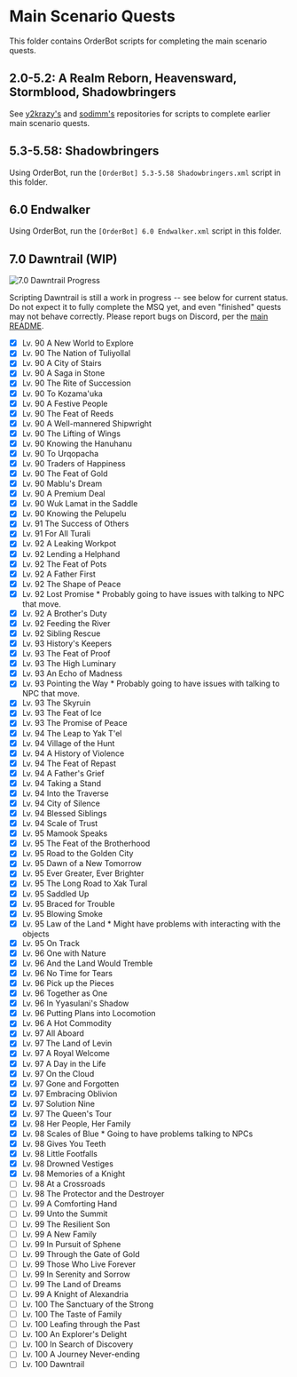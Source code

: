 # Main Scenario Quests

This folder contains OrderBot scripts for completing the main scenario quests.

## 2.0-5.2: A Realm Reborn, Heavensward, Stormblood, Shadowbringers

See [y2krazy's][100] and [sodimm's][101] repositories for scripts to complete earlier main scenario quests.

[100]: https://github.com/y2krazy/Rebornbuddy-Profiles "y2krazy's RebornBuddy Profiles"
[101]: https://github.com/sodimm/RebornBuddy "sodimm's RebornBuddy Profiles"

## 5.3-5.58: Shadowbringers

Using OrderBot, run the `[OrderBot] 5.3-5.58 Shadowbringers.xml` script in this folder.

## 6.0 Endwalker

Using OrderBot, run the `[OrderBot] 6.0 Endwalker.xml` script in this folder.

## 7.0 Dawntrail (WIP)

![7.0 Dawntrail Progress][300]

Scripting Dawntrail is still a work in progress -- see below for current status. Do not expect it to fully complete the MSQ yet, and even "finished" quests may not behave correctly.  Please report bugs on Discord, per the [main README][301].

<!--
To update progress bar, change the first number in URL:
Before: https://progress-bar.dev/62
After: https://progress-bar.dev/70
-->
[300]: https://progress-bar.dev/81/?scale=99&title=7.0%20Dawntrail&suffix=/99%20Quests&width=256 "7.0 Dawntrail Progress"
[301]: ../../README.md "README.md#troubleshooting"

- [X] Lv. 90 A New World to Explore	
- [X] Lv. 90 The Nation of Tuliyollal
- [X] Lv. 90 A City of Stairs
- [X] Lv. 90 A Saga in Stone
- [X] Lv. 90 The Rite of Succession
- [X] Lv. 90 To Kozama'uka
- [X] Lv. 90 A Festive People
- [X] Lv. 90 The Feat of Reeds
- [X] Lv. 90 A Well-mannered Shipwright
- [X] Lv. 90 The Lifting of Wings
- [X] Lv. 90 Knowing the Hanuhanu
- [X] Lv. 90 To Urqopacha
- [X] Lv. 90 Traders of Happiness
- [X] Lv. 90 The Feat of Gold
- [X] Lv. 90 Mablu's Dream
- [X] Lv. 90 A Premium Deal
- [X] Lv. 90 Wuk Lamat in the Saddle
- [X] Lv. 90 Knowing the Pelupelu
- [X] Lv. 91 The Success of Others
- [X] Lv. 91 For All Turali
- [X] Lv. 92 A Leaking Workpot
- [X] Lv. 92 Lending a Helphand
- [X] Lv. 92 The Feat of Pots
- [X] Lv. 92 A Father First
- [X] Lv. 92 The Shape of Peace
- [X] Lv. 92 Lost Promise * Probably going to have issues with talking to NPC that move.
- [X] Lv. 92 A Brother's Duty
- [X] Lv. 92 Feeding the River
- [X] Lv. 92 Sibling Rescue
- [X] Lv. 93 History's Keepers
- [X] Lv. 93 The Feat of Proof
- [X] Lv. 93 The High Luminary
- [X] Lv. 93 An Echo of Madness
- [X] Lv. 93 Pointing the Way * Probably going to have issues with talking to NPC that move.
- [X] Lv. 93 The Skyruin
- [X] Lv. 93 The Feat of Ice
- [X] Lv. 93 The Promise of Peace
- [X] Lv. 94 The Leap to Yak T'el
- [X] Lv. 94 Village of the Hunt
- [X] Lv. 94 A History of Violence
- [X] Lv. 94 The Feat of Repast
- [X] Lv. 94 A Father's Grief
- [X] Lv. 94 Taking a Stand
- [X] Lv. 94 Into the Traverse
- [X] Lv. 94 City of Silence
- [X] Lv. 94 Blessed Siblings
- [X] Lv. 94 Scale of Trust
- [X] Lv. 95 Mamook Speaks
- [X] Lv. 95 The Feat of the Brotherhood
- [X] Lv. 95 Road to the Golden City
- [X] Lv. 95 Dawn of a New Tomorrow
- [X] Lv. 95 Ever Greater, Ever Brighter
- [X] Lv. 95 The Long Road to Xak Tural
- [X] Lv. 95 Saddled Up
- [X] Lv. 95 Braced for Trouble
- [X] Lv. 95 Blowing Smoke 
- [X] Lv. 95 Law of the Land * Might have problems with interacting with the objects
- [X] Lv. 95 On Track
- [X] Lv. 96 One with Nature
- [X] Lv. 96 And the Land Would Tremble
- [X] Lv. 96 No Time for Tears
- [X] Lv. 96 Pick up the Pieces
- [X] Lv. 96 Together as One
- [X] Lv. 96 In Yyasulani's Shadow
- [X] Lv. 96 Putting Plans into Locomotion
- [X] Lv. 96 A Hot Commodity
- [X] Lv. 97 All Aboard
- [X] Lv. 97 The Land of Levin
- [X] Lv. 97 A Royal Welcome
- [X] Lv. 97 A Day in the Life
- [X] Lv. 97 On the Cloud
- [X] Lv. 97 Gone and Forgotten
- [X] Lv. 97 Embracing Oblivion
- [X] Lv. 97 Solution Nine
- [X] Lv. 97 The Queen's Tour
- [X] Lv. 98 Her People, Her Family
- [X] Lv. 98 Scales of Blue * Going to have problems talking to NPCs
- [X] Lv. 98 Gives You Teeth
- [X] Lv. 98 Little Footfalls
- [X] Lv. 98 Drowned Vestiges
- [X] Lv. 98 Memories of a Knight
- [ ] Lv. 98 At a Crossroads
- [ ] Lv. 98 The Protector and the Destroyer
- [ ] Lv. 99 A Comforting Hand
- [ ] Lv. 99 Unto the Summit
- [ ] Lv. 99 The Resilient Son
- [ ] Lv. 99 A New Family
- [ ] Lv. 99 In Pursuit of Sphene
- [ ] Lv. 99 Through the Gate of Gold
- [ ] Lv. 99 Those Who Live Forever
- [ ] Lv. 99 In Serenity and Sorrow
- [ ] Lv. 99 The Land of Dreams
- [ ] Lv. 99 A Knight of Alexandria
- [ ] Lv. 100 The Sanctuary of the Strong
- [ ] Lv. 100 The Taste of Family
- [ ] Lv. 100 Leafing through the Past
- [ ] Lv. 100 An Explorer's Delight
- [ ] Lv. 100 In Search of Discovery
- [ ] Lv. 100 A Journey Never-ending
- [ ] Lv. 100 Dawntrail